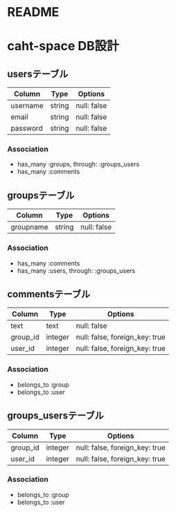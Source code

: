 # README
# caht-space DB設計
## usersテーブル
|Column|Type|Options|
|------|----|-------|
|username|string|null: false|
|email|string|null: false|
|password|string|null: false|
### Association
- has_many :groups, through:  :groups_users
- has_many :comments

## groupsテーブル
|Column|Type|Options|
|------|----|-------|
|groupname|string|null: false|
### Association
- has_many :comments
- has_many  :users,  through:  :groups_users

## commentsテーブル
|Column|Type|Options|
|------|----|-------|
|text|text|null: false|
|group_id|integer|null: false, foreign_key: true|
|user_id|integer|null: false, foreign_key: true|
### Association
- belongs_to :group
- belongs_to :user

## groups_usersテーブル
|Column|Type|Options|
|------|----|-------|
|group_id|integer|null: false, foreign_key: true|
|user_id|integer|null: false, foreign_key: true|
### Association
- belongs_to :group
- belongs_to :user


